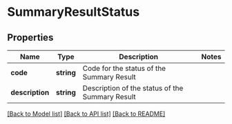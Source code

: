 # SummaryResultStatus

## Properties
Name | Type | Description | Notes
------------ | ------------- | ------------- | -------------
**code** | **string** | Code for the status of the Summary Result | 
**description** | **string** | Description of the status of the Summary Result | 

[[Back to Model list]](../../README.md#documentation-for-models) [[Back to API list]](../../README.md#documentation-for-api-endpoints) [[Back to README]](../../README.md)

